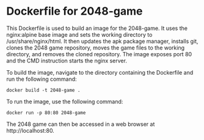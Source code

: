 # Dockerfile for 2048-game


This Dockerfile is used to build an image for the 2048-game. It uses the nginx:alpine base image and sets the working directory to /usr/share/nginx/html. It then updates the apk package manager, installs git, clones the 2048 game repository, moves the game files to the working directory, and removes the cloned repository. The image exposes port 80 and the CMD instruction starts the nginx server.

To build the image, navigate to the directory containing the Dockerfile and run the following command:

```
docker build -t 2048-game .
```

To run the image, use the following command:

```
docker run -p 80:80 2048-game
```

The 2048 game can then be accessed in a web browser at http://localhost:80.
